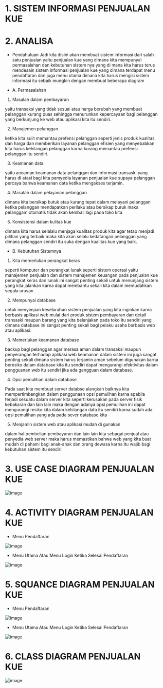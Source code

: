 # 1. SISTEM INFORMASI PENJUALAN KUE

# 2. ANALISA

- Pendahuluan
       Jadi kita disini akan membuat sistem informasi dari salah satu penjualan yaitu penjualan kue yang dimana kita mempunyai permasalahan dan kebutuhan sistem nya yang di mana kita harus terus mendesain sistem informasi penjualan kue yang dimana terdapat menu pendaftaran dan juga menu utama dimana kita harus mengisi sistem informasi itu sebaik mungkin dengan membuat beberapa diagram 


- A. Permasalahan

1. Masalah dalam pembayaran 

yaitu transaksi yang tidak sesuai atau harga berubah yang membuat pelanggan kurang puas sehingga menurunkan kepercayaan bagi pelanggan yang berkunjung ke web atau aplikasi kita itu sendiri.

2. Manajemen pelanggan 

ketika kita sulit memantau prefensi pelanggan seperti jenis produk kualitas dan harga dan memberikan layanan pelanggan efisien yang menyebabkan kita harus kehilangan pelanggan karna kurang memantau prefensi pelanggan itu sendiri.

3. Keamanan data 

yaitu ancaman keamanan data pelanggan dan informasi transaski yang harus di atasi bagi kita pemyedia layanan penjualan kue supaya pelanggan percaya bahwa keamanan data ketika mengakses terjamin.

4. Masalah dalam pelayanan pelanggan

dimana kita bersikap butuk atau kurang tepat dalam melayani pelanggan ketika pelanggan mendapatkan perilaku atau bersikap buruk maka pelanggam otomatis tidak akan kembali lagi pada toko kita.

5. Konsistensi dalam kulitas kue 

dimana kita harus selalalu menjaga kualitas produk kita agar tetap menjadi pilihan yang terbaik maka kita akan selalu kedatangan pelanggan yang dimana pelanggan sendiri itu suka dengan kualitas kue yang baik.

- B. Kebutuhan Sistemnya

1. Kita memerlukan perangkat keras 

seperti komputer dan perangkat lunak seperti sistem operasi yaitu manajemen penjualan dan sistem manajemen keuangan pada penjualan kue perangkat keras dan lunak ini sangat penting sekali untuk menunjang sistem yang kita jalankan karna dapat membantu sekali kita dalam memudahkan segala urusan.

2. Mempunyai database 

untuk menyimpan keseluruhan sistem penjualan yang kita inginkan karna berbasis aplikasi web mulai dari produk sistem pembayaran dan detail transaski maupun barang yang kita belanjakan pada toko itu sendiri yang dimana database ini sangat penting sekali bagi pelaku usaha berbasis web atau aplikasi.

3. Memerlukan keamanan database 

backup bagi pelanggan agar merasa aman dalam transaksi maupun penyerangan terhadap aplikasi web keamanan dalam sistem ini juga sangat penting sekali dimana sistem harus terjamin aman sebelum digunakan karna beresiko dalam database kita itu sendiri dapat mengurangi efektivitas dalam pengguanan web itu sendiri jika ada gangguan dalam database.

4. Opsi pemulihan dalam database

Pada saat kita membuat server databse alangkah baiknya kita mempertimbangkan dalam penggunaan opsi pemulihan karna apabila terjadi sesuatu dalam server kita seperti kerusakan pada server fisik kebakaran dan lain lain maka dengan adanya opsi pemulihan ini dapat mengurangi resiko kita dalam kehilangan data itu sendiri karna sudah ada opsi pemulihan yang ada pada sever database kita


5. Menjamin sistem web atau aplikasi mudah di gunakan 

dalam hal pembelian pembayaran dan lain lain kita sebagai penjual atau penyedia web server maka harus memastikan bahwa web yang kita buat mudah di pahami  bagi anak-anak dan orang dewasa karna itu wajib bagi kebutuhan sistem itu sendiri




 # 3. USE CASE DIAGRAM PENJUALAN KUE



![image](https://github.com/muhammadzidanfadilah/RPL-PENJUALAN-KUE/assets/115553474/fd0cf5ee-b3b7-4a4c-9d22-4fbdd859abd7)








 # 4. ACTIVITY DIAGRAM PENJUALAN KUE

- Menu Pendaftaran




![image](https://github.com/muhammadzidanfadilah/RPL-PENJUALAN-KUE/assets/115553474/f552457e-9b6f-472a-b5cd-8a1e8da55260)








- Menu Utama Atau Menu Login Ketika Selesai Pendaftaran



![image](https://github.com/muhammadzidanfadilah/RPL-PENJUALAN-KUE/assets/115553474/d3a83d31-39c4-4732-a7c2-5fd63861d9a1)












 # 5. SQUANCE DIAGRAM PENJUALAN KUE

- Menu Pendaftaran





![image](https://github.com/muhammadzidanfadilah/RPL-PENJUALAN-KUE/assets/115553474/a9943184-19ed-431f-b36e-9d479dd302b0)








- Menu Utama Atau Menu Login Ketika Selesai Pendaftaran


![image](https://github.com/muhammadzidanfadilah/RPL-PENJUALAN-KUE/assets/115553474/b2476ea2-21d7-4c41-aa21-2c0185946468)


# 6. CLASS DIAGRAM PENJUALAN KUE

![image](https://github.com/muhammadzidanfadilah/RPL-PENJUALAN-KUE/assets/115553474/6bde3405-a320-423d-b915-8b433b6f9a6a)



















